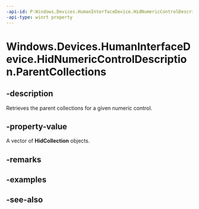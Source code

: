 ----api-id: P:Windows.Devices.HumanInterfaceDevice.HidNumericControlDescription.ParentCollections
-api-type: winrt property
---<!-- Property syntaxpublic Windows.Foundation.Collections.IVectorView<Windows.Devices.HumanInterfaceDevice.HidCollection> ParentCollections { get; }--># Windows.Devices.HumanInterfaceDevice.HidNumericControlDescription.ParentCollections## -descriptionRetrieves the parent collections for a given numeric control.## -property-valueA vector of **HidCollection** objects.## -remarks## -examples## -see-also